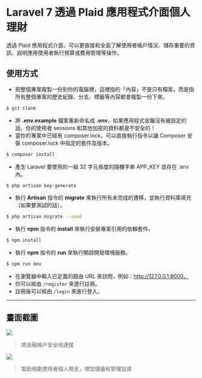 # Laravel 7 透過 Plaid 應用程式介面個人理財

透過 Plaid 應用程式介面，可以更直接和全面了解使用者帳戶情況、儲存重要的資訊、説明應用使用者執行預算或費用管理等操作。

## 使用方式
- 把整個專案複製一份到你的電腦裡，這裡指的「內容」不是只有檔案，而是指所有整個專案的歷史紀錄、分支、標籤等內容都會複製一份下來。
```sh
$ git clone
```
- 將 __.env.example__ 檔案重新命名成 __.env__，如果應用程式金鑰沒有被設定的話，你的使用者 sessions 和其他加密的資料都是不安全的！
- 當你的專案中已經有 composer.lock，可以直接執行指令以讓 Composer 安裝 composer.lock 中指定的套件及版本。
```sh
$ composer install
```
- 產生 Laravel 要使用的一組 32 字元長度的隨機字串 APP_KEY 並存在 .env 內。
```sh
$ php artisan key:generate
```
- 執行 __Artisan__ 指令的 __migrate__ 來執行所有未完成的遷移，並執行資料庫填充（如果要測試的話）。
```sh
$ php artisan migrate --seed
```
- 執行 __npm__ 指令的 __install__ 來執行安裝專案引用的依賴套件。
```sh
$ npm install
```
- 執行 __npm__ 指令的 __run__ 來執行開啟開發環境服務。
```sh
$ npm run dev
```
- 在瀏覽器中輸入已定義的路由 URL 來訪問，例如：http://127.0.0.1:8000。
- 你可以經由 `/register` 來進行註冊。
- 註冊後可以經由 `/login` 來進行登入。

----

## 畫面截圖
![](https://i.imgur.com/t78UfkB.png)
> 將金融帳戶安全地連接

![](https://i.imgur.com/PVPlBjW.png)
> 幫助規劃使用者個人開支，增加儲蓄和管理投資